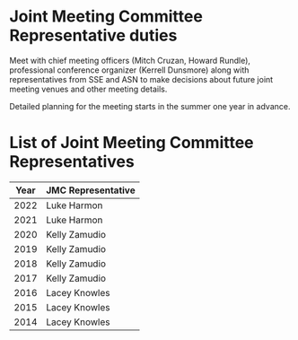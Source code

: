Joint Meeting Committee Representative duties
=============================================
Meet with chief meeting officers
(Mitch Cruzan, Howard Rundle),
professional conference organizer (Kerrell Dunsmore)
along with representatives from SSE and ASN to
make decisions about future joint meeting venues
and other meeting details.

Detailed planning for the meeting starts in the summer
one year in advance.


List of Joint Meeting Committee Representatives
===============================================

Year | JMC Representative
-----|-----
2022 | Luke Harmon
2021 | Luke Harmon
2020 | Kelly Zamudio
2019 | Kelly Zamudio
2018 | Kelly Zamudio
2017 | Kelly Zamudio
2016 | Lacey Knowles
2015 | Lacey Knowles
2014 | Lacey Knowles
